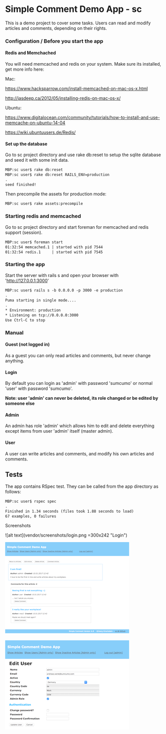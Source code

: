 # Simple Comment Demo App - sc

This is a demo project to cover some tasks. Users can read and modify articles and comments, depending on their rights.

### Configuration / Before you start the app
#### Redis and Memchached
You will need memcached and redis on your system. Make sure its installed, get more info here:

Mac:

https://www.hacksparrow.com/install-memcached-on-mac-os-x.html

http://jasdeep.ca/2012/05/installing-redis-on-mac-os-x/

Ubuntu:

https://www.digitalocean.com/community/tutorials/how-to-install-and-use-memcache-on-ubuntu-14-04

https://wiki.ubuntuusers.de/Redis/

#### Set up the database
Go to sc project directory and use rake db:reset to setup the sqlite database and seed it with some init data.

```
MBP:sc user$ rake db:reset
MBP:sc user$ rake db:reset RAILS_ENV=production 
.
seed finished!
```

Then precompile the assets for production mode:

```
MBP:sc user$ rake assets:precompile
```

### Starting redis and memcached
Go to sc project directory and start foreman for memcached and redis support (session).
```
MBP:sc user$ foreman start
01:32:54 memcached.1 | started with pid 7544
01:32:54 redis.1     | started with pid 7545
```

### Starting the app
Start the server with rails s and open your browser with 'http://127.0.0.1:3000'
```
MBP:sc user$ rails s -b 0.0.0.0 -p 3000 -e production
.
Puma starting in single mode....
.
* Environment: production
* Listening on tcp://0.0.0.0:3000
Use Ctrl-C to stop
```

### Manual
#### Guest (not logged in)
As a guest you can only read articles and comments, but never change anything.

#### Login
By default you can login as 'admin' with password 'sumcumo' or normal 'user' with password 'sumcumo'.

**Note: user 'admin' can never be deleted, its role changed or be edited by someone else**

#### Admin
An admin has role 'admin' which allows him to edit and delete everything except items from user 'admin' itself (master admin).

#### User
A user can write articles and comments, and modify his own articles and comments.

## Tests
The app contains RSpec test. They can be called from the app directory as follows:

```
MBP:sc user$ rspec spec
.
Finished in 1.34 seconds (files took 1.88 seconds to load)
67 examples, 0 failures
```

Screenshots

![alt text](vendor/screenshots/login.png =300x242 "Login")

![alt text](vendor/screenshots/articles02.png "Articles")

![alt text](vendor/screenshots/edit_user.png "Edit User")




